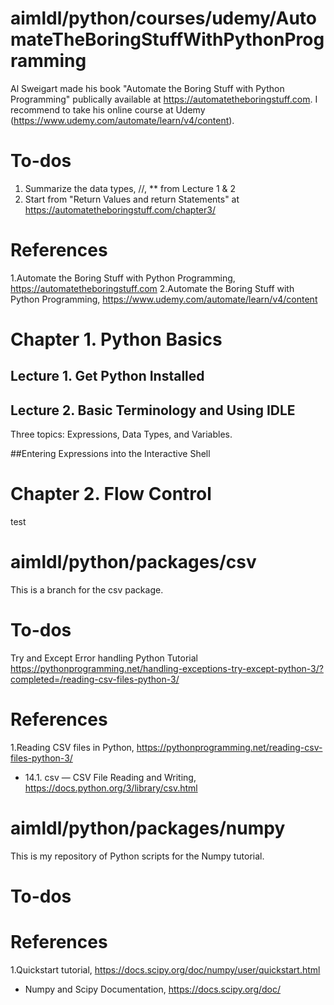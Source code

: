 # aimldl/python/courses/udemy/AutomateTheBoringStuffWithPythonProgramming
Al Sweigart made his book "Automate the Boring Stuff with Python Programming" publically available at https://automatetheboringstuff.com. I recommend to take his online course at Udemy (https://www.udemy.com/automate/learn/v4/content).

# To-dos
1. Summarize the data types, //, ** from Lecture 1 & 2
2. Start from "Return Values and return Statements" at https://automatetheboringstuff.com/chapter3/

# References
1.Automate the Boring Stuff with Python Programming, https://automatetheboringstuff.com
2.Automate the Boring Stuff with Python Programming, https://www.udemy.com/automate/learn/v4/content

# Chapter 1. Python Basics
## Lecture 1. Get Python Installed
## Lecture 2. Basic Terminology and Using IDLE
Three topics: Expressions, Data Types, and Variables.

##Entering Expressions into the Interactive Shell



# Chapter 2. Flow Control
test
# aimldl/python/packages/csv
This is a branch for the csv package.

# To-dos
Try and Except Error handling Python Tutorial
https://pythonprogramming.net/handling-exceptions-try-except-python-3/?completed=/reading-csv-files-python-3/

# References
1.Reading CSV files in Python, https://pythonprogramming.net/reading-csv-files-python-3/
* 14.1. csv — CSV File Reading and Writing, https://docs.python.org/3/library/csv.html
# aimldl/python/packages/numpy
This is my repository of Python scripts for the Numpy tutorial.

# To-dos

# References
1.Quickstart tutorial, https://docs.scipy.org/doc/numpy/user/quickstart.html
* Numpy and Scipy Documentation, https://docs.scipy.org/doc/
